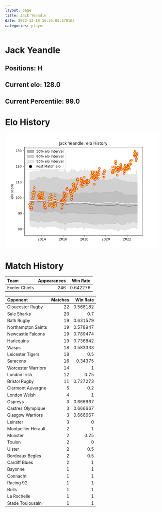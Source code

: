 ```yaml
---  
layout: page  
title: Jack Yeandle  
date: 2022-12-18 16:25:02.579105  
categories: player  
---
```

# Jack Yeandle

## Positions: H

## Current elo: 128.0

## Current Percentile: 99.0

# Elo History


![elo history](history_JackYeandle.png)
# Match History


| Team          |   Appearances |   Win Rate |
|:--------------|--------------:|-----------:|
| Exeter Chiefs |           246 |   0.642276 |

| Opponent            |   Matches |   Win Rate |
|:--------------------|----------:|-----------:|
| Gloucester Rugby    |        22 |   0.568182 |
| Sale Sharks         |        20 |   0.7      |
| Bath Rugby          |        19 |   0.631579 |
| Northampton Saints  |        19 |   0.578947 |
| Newcastle Falcons   |        19 |   0.789474 |
| Harlequins          |        19 |   0.736842 |
| Wasps               |        18 |   0.583333 |
| Leicester Tigers    |        18 |   0.5      |
| Saracens            |        16 |   0.34375  |
| Worcester Warriors  |        14 |   1        |
| London Irish        |        12 |   0.75     |
| Bristol Rugby       |        11 |   0.727273 |
| Clermont Auvergne   |         5 |   0.2      |
| London Welsh        |         4 |   1        |
| Ospreys             |         3 |   0.666667 |
| Castres Olympique   |         3 |   0.666667 |
| Glasgow Warriors    |         3 |   0.666667 |
| Leinster            |         3 |   0        |
| Montpellier Herault |         2 |   1        |
| Munster             |         2 |   0.25     |
| Toulon              |         2 |   0        |
| Ulster              |         2 |   0.5      |
| Bordeaux Begles     |         2 |   0.5      |
| Cardiff Blues       |         2 |   1        |
| Bayonne             |         1 |   1        |
| Connacht            |         1 |   1        |
| Racing 92           |         1 |   1        |
| Bulls               |         1 |   1        |
| La Rochelle         |         1 |   1        |
| Stade Toulousain    |         1 |   1        |